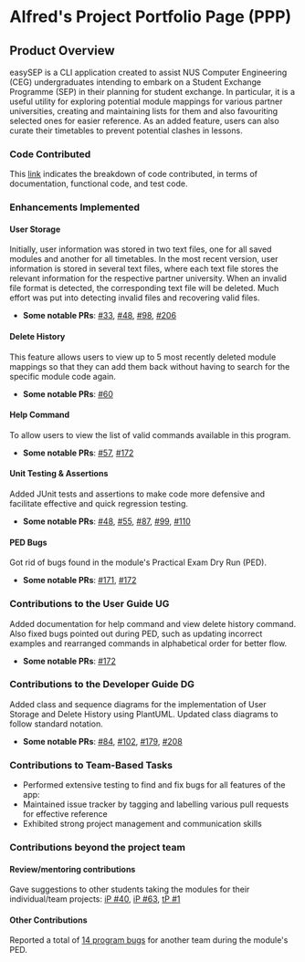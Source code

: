 # Alfred's Project Portfolio Page (PPP)

## Product Overview

easySEP is a CLI application created to assist NUS Computer Engineering (CEG) undergraduates intending to embark on a Student Exchange Programme (SEP) in their planning for student exchange.
In particular, it is a useful utility for exploring potential module mappings for various partner universities, creating and maintaining lists for them and also favouriting selected ones for easier reference. As an added feature, users can also curate their timetables to prevent potential clashes in lessons.

### Code Contributed

This [link](https://nus-cs2113-ay2223s1.github.io/tp-dashboard/?search=alfred-leong&breakdown=true&sort=groupTitle&sortWithin=title&since=2022-09-16&timeframe=commit&mergegroup=&groupSelect=groupByRepos&checkedFileTypes=docs~functional-code~test-code~other) indicates the breakdown of code contributed, in terms of documentation, functional code, and test code.

### Enhancements Implemented

#### User Storage
Initially, user information was stored in two text files, one for all saved modules and another for all timetables.
In the most recent version, user information is stored in several text files, where each text file stores the relevant information for the respective partner university. When an invalid file format is detected, the corresponding text file will be deleted. Much effort was put into detecting invalid files and recovering valid files.

* **Some notable PRs**: [#33](https://github.com/AY2223S1-CS2113-W13-2/tp/pull/33), [#48](https://github.com/AY2223S1-CS2113-W13-2/tp/pull/48), [#98](https://github.com/AY2223S1-CS2113-W13-2/tp/pull/98), [#206](https://github.com/AY2223S1-CS2113-W13-2/tp/pull/206)

#### Delete History
This feature allows users to view up to 5 most recently deleted module mappings so that they can add them back without having to search for the specific module code again.

* **Some notable PRs**: [#60](https://github.com/AY2223S1-CS2113-W13-2/tp/pull/60)

#### Help Command
To allow users to view the list of valid commands available in this program.

* **Some notable PRs**: [#57](https://github.com/AY2223S1-CS2113-W13-2/tp/pull/57), [#172](https://github.com/AY2223S1-CS2113-W13-2/tp/pull/172)

#### Unit Testing & Assertions
Added JUnit tests and assertions to make code more defensive and facilitate effective and quick regression testing.
* **Some notable PRs**: [#48](https://github.com/AY2223S1-CS2113-W13-2/tp/pull/48), [#55](https://github.com/AY2223S1-CS2113-W13-2/tp/pull/55), [#87](https://github.com/AY2223S1-CS2113-W13-2/tp/pull/87), [#99](https://github.com/AY2223S1-CS2113-W13-2/tp/pull/99), [#110](https://github.com/AY2223S1-CS2113-W13-2/tp/pull/110)

#### PED Bugs
Got rid of bugs found in the module's Practical Exam Dry Run (PED).
* **Some notable PRs**: [#171](https://github.com/AY2223S1-CS2113-W13-2/tp/pull/171), [#172](https://github.com/AY2223S1-CS2113-W13-2/tp/pull/172)

### Contributions to the User Guide UG
Added documentation for help command and view delete history command.
Also fixed bugs pointed out during PED, such as updating incorrect examples and rearranged commands in alphabetical order for better flow.
* **Some notable PRs**: [#172](https://github.com/AY2223S1-CS2113-W13-2/tp/pull/172)

### Contributions to the Developer Guide DG
Added class and sequence diagrams for the implementation of User Storage and Delete History using PlantUML.
Updated class diagrams to follow standard notation.
* **Some notable PRs**: [#84](https://github.com/AY2223S1-CS2113-W13-2/tp/pull/84), [#102](https://github.com/AY2223S1-CS2113-W13-2/tp/pull/102), [#179](https://github.com/AY2223S1-CS2113-W13-2/tp/pull/179), [#208](https://github.com/AY2223S1-CS2113-W13-2/tp/pull/208)

### Contributions to Team-Based Tasks
* Performed extensive testing to find and fix bugs for all features of the app: 
* Maintained issue tracker by tagging and labelling various pull requests for effective reference
* Exhibited strong project management and communication skills

### Contributions beyond the project team
#### Review/mentoring contributions
Gave suggestions to other students taking the modules for their individual/team projects:
  [iP #40](https://github.com/nus-cs2113-AY2223S1/ip/pull/40), [iP #63](https://github.com/nus-cs2113-AY2223S1/ip/pull/63),
  [tP #1](https://github.com/nus-cs2113-AY2223S1/tp/pull/1)
#### Other Contributions
Reported a total of [14 program bugs](https://github.com/alfred-leong/ped/issues) for another team during the module's PED.
